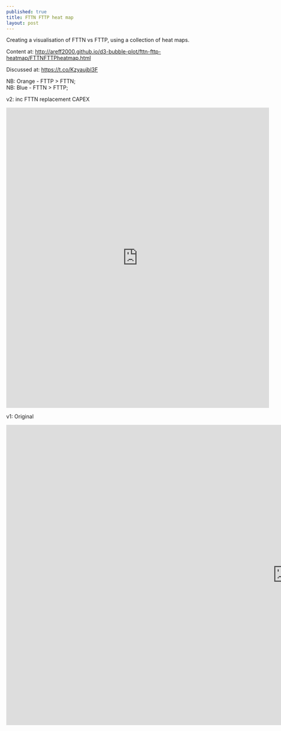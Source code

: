 ```yaml
---
published: true
title: FTTN FTTP heat map
layout: post
---
```

Creating a visualisation of FTTN vs FTTP, using a collection of heat maps.

Content at: <a href="http://areff2000.github.io/d3-bubble-plot/fttn-fttp-heatmap/FTTNFTTPheatmap.html">http://areff2000.github.io/d3-bubble-plot/fttn-fttp-heatmap/FTTNFTTPheatmap.html</a>

Discussed at: <a href="https://t.co/Kzyaujbl3F">https://t.co/Kzyaujbl3F</a>

NB: Orange - FTTP > FTTN;  
NB: Blue - FTTN > FTTP; 

v2: inc FTTN replacement CAPEX
<iframe width="700" height="800" frameborder="0" scrolling="no" src="http://areff2000.github.io/d3-bubble-plot/fttn-fttp-heatmap/FTTNFTTPheatmapincFTTNreplace.html"></iframe>

v1: Original
<iframe width="1500" height="800" frameborder="0" scrolling="no" src="http://areff2000.github.io/d3-bubble-plot/fttn-fttp-heatmap/FTTNFTTPheatmap.html"></iframe>